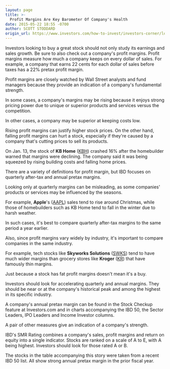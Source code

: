 ```yaml
---
layout: page
title: >-
  Profit Margins Are Key Barometer Of Company's Health
date: 2015-05-22 18:55 -0700
author: SCOTT STODDARD
origin_url: https://www.investors.com/how-to-invest/investors-corner/look-for-high-and-rising-profit-margins/
---
```


Investors looking to buy a great stock should not only study its earnings and sales growth. Be sure to also check out a company's profit margins. Profit margins measure how much a company keeps on every dollar of sales. For example, a company that earns 22 cents for each dollar of sales before taxes has a 22% pretax profit margin.

Profit margins are closely watched by Wall Street analysts and fund managers because they provide an indication of a company's fundamental strength.

In some cases, a company's margins may be rising because it enjoys strong pricing power due to unique or superior products and services versus the competition.

In other cases, a company may be superior at keeping costs low.

Rising profit margins can justify higher stock prices. On the other hand, falling profit margins can hurt a stock, especially if they're caused by a company that's cutting prices to sell its products.

On Jan. 13, the stock of **KB Home** ([KBH](https://research.investors.com/quote.aspx?symbol=KBH)) crashed 16% after the homebuilder warned that margins were declining. The company said it was being squeezed by rising building costs and falling home prices.

There are a variety of definitions for profit margin, but IBD focuses on quarterly after-tax and annual pretax margins.

Looking only at quarterly margins can be misleading, as some companies' products or services may be influenced by the seasons.

For example, **Apple**'s ([AAPL](https://research.investors.com/quote.aspx?symbol=AAPL)) sales tend to rise around Christmas, while those of homebuilders such as KB Home tend to fall in the winter due to harsh weather.

In such cases, it's best to compare quarterly after-tax margins to the same period a year earlier.

Also, since profit margins vary widely by industry, it's important to compare companies in the same industry.

For example, tech stocks like **Skyworks Solutions** ([SWKS](https://research.investors.com/quote.aspx?symbol=SWKS)) tend to have much wider margins than grocery stores like **Kroger** ([KR](https://research.investors.com/quote.aspx?symbol=KR)) that have famously thin margins.

Just because a stock has fat profit margins doesn't mean it's a buy.

Investors should look for accelerating quarterly and annual margins. They should be near or at the company's historical peak and among the highest in its specific industry.

A company's annual pretax margin can be found in the Stock Checkup feature at Investors.com and in charts accompanying the IBD 50, the Sector Leaders, IPO Leaders and Income Investor columns.

A pair of other measures give an indication of a company's strength.

IBD's SMR Rating combines a company's sales, profit margins and return on equity into a single indicator. Stocks are ranked on a scale of A to E, with A being highest. Investors should look for those rated A or B.

The stocks in the table accompanying this story were taken from a recent IBD 50 list. All show strong annual pretax margin in the prior fiscal year.
